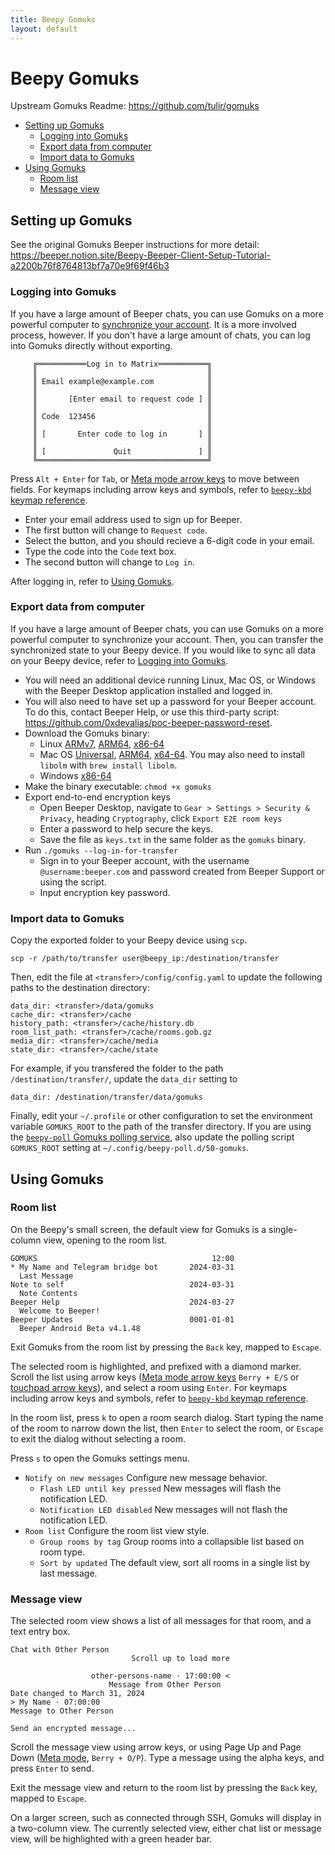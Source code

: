 ```yaml
---
title: Beepy Gomuks
layout: default
---
```


# Beepy Gomuks

Upstream Gomuks Readme: <https://github.com/tulir/gomuks>

- [Setting up Gomuks](#setting-up-gomuks)
  - [Logging into Gomuks](#logging-into-gomuks)
  - [Export data from computer](#export-data-from-computer)
  - [Import data to Gomuks](#import-data-to-gomuks)
- [Using Gomuks](#using-gomuks)
  - [Room list](#room-list)
  - [Message view](#message-view)

## Setting up Gomuks

See the original Gomuks Beeper instructions for more detail: <https://beeper.notion.site/Beepy-Beeper-Client-Setup-Tutorial-a2200b76f8764813bf7a70e9f69f46b3>

### Logging into Gomuks

If you have a large amount of Beeper chats, you can use Gomuks on a more powerful computer to [synchronize your account](#export-data-from-computer). It is a more involved process, however. If you don't have a large amount of chats, you can log into Gomuks directly without exporting.

```
     ╔═══════════Log in to Matrix═══════════╗
     ║                                      ║     
     ║ Email example@example.com            ║
     ║                                      ║
     ║       [Enter email to request code ] ║
     ║                                      ║
     ║ Code  123456                         ║
     ║                                      ║
     ║ [       Enter code to log in       ] ║
     ║                                      ║
     ║ [               Quit               ] ║
     ╚══════════════════════════════════════╝
```

Press `Alt + Enter` for `Tab`, or [Meta mode arrow keys](beepy-kbd.html#meta-mode) to move between fields. For keymaps including arrow keys and symbols, refer to [`beepy-kbd` keymap reference](beepy-kbd.html#basic-key-mappings).

* Enter your email address used to sign up for Beeper.
* The first button will change to `Request code`.
* Select the button, and you should recieve a 6-digit code in your email.
* Type the code into the `Code` text box.
* The second button will change to `Log in`.

After logging in, refer to [Using Gomuks](#using-gomuks).

### Export data from computer

If you have a large amount of Beeper chats, you can use Gomuks on a more powerful computer to synchronize your account. Then, you can transfer the synchronized state to your Beepy device. If you would like to sync all data on your Beepy device, refer to [Logging into Gomuks](#logging-into-gomuks).

* You will need an additional device running Linux, Mac OS, or Windows with the Beeper Desktop application installed and logged in.
* You will also need to have set up a password for your Beeper account. To do this, contact Beeper Help, or use this third-party script: <https://github.com/0xdevalias/poc-beeper-password-reset>.
* Download the Gomuks binary:
    - Linux [ARMv7](https://mau.dev/tulir/gomuks/-/jobs/35903/artifacts/download), [ARM64](https://mau.dev/tulir/gomuks/-/jobs/35912/artifacts/download), [x86-64](https://mau.dev/tulir/gomuks/-/jobs/35902/artifacts/download)
    - Mac OS [Universal](https://mau.dev/tulir/gomuks/-/jobs/35908/artifacts/download), [ARM64](https://mau.dev/tulir/gomuks/-/jobs/35907/artifacts/download), [x64-64](https://mau.dev/tulir/gomuks/-/jobs/35906/artifacts/download). You may also need to install `libolm` with `brew install libolm`.
    - Windows [x86-64](https://mau.dev/tulir/gomuks/-/jobs/35905/artifacts/download)
* Make the binary executable: `chmod +x gomuks`
* Export end-to-end encryption keys
    - Open Beeper Desktop, navigate to `Gear > Settings > Security & Privacy`, heading `Cryptography`, click `Export E2E room keys`
    - Enter a password to help secure the keys.
    - Save the file as `keys.txt` in the same folder as the `gomuks` binary.
* Run `./gomuks --log-in-for-transfer`
    - Sign in to your Beeper account, with the username `@username:beeper.com` and password created from Beeper Support or using the script.
    - Input encryption key password.

### Import data to Gomuks

Copy the exported folder to your Beepy device using `scp`.

    scp -r /path/to/transfer user@beepy_ip:/destination/transfer

Then, edit the file at `<transfer>/config/config.yaml` to update the following paths to the destination directory:

    data_dir: <transfer>/data/gomuks
    cache_dir: <transfer>/cache
    history_path: <transfer>/cache/history.db
    room_list_path: <transfer>/cache/rooms.gob.gz
    media_dir: <transfer>/cache/media
    state_dir: <transfer>/cache/state

For example, if you transfered the folder to the path `/destination/transfer/`, update the `data_dir` setting to

    data_dir: /destination/transfer/data/gomuks

Finally, edit your `~/.profile` or other configuration to set the environment variable `GOMUKS_ROOT` to the path of the transfer directory. If you are using the [`beepy-poll` Gomuks polling service](beepy-poll.html#50-gomuks-gomuks-polling-script), also update the polling script `GOMUKS_ROOT` setting at `~/.config/beepy-poll.d/50-gomuks`.

## Using Gomuks

### Room list

On the Beepy's small screen, the default view for Gomuks is a single-column view, opening to the room list.

```
GOMUKS                                       12:00
* My Name and Telegram bridge bot       2024-03-31
  Last Message
Note to self                            2024-03-31
  Note Contents
Beeper Help                             2024-03-27
  Welcome to Beeper!
Beeper Updates                          0001-01-01
  Beeper Android Beta v4.1.48
```

Exit Gomuks from the room list by pressing the `Back` key, mapped to `Escape`.

The selected room is highlighted, and prefixed with a diamond marker. Scroll the list using arrow keys ([Meta mode arrow keys](beepy-kbd.html#meta-mode) `Berry + E/S` or [touchpad arrow keys](beepy-kbd.html#touchpad-mode)), and select a room using `Enter`. For keymaps including arrow keys and symbols, refer to [`beepy-kbd` keymap reference](beepy-kbd.html#basic-key-mappings).

In the room list, press `k` to open a room search dialog. Start typing the name of the room to narrow down the list, then `Enter` to select the room, or `Escape` to exit the dialog without selecting a room.

Press `s` to open the Gomuks settings menu.

* `Notify on new messages` Configure new message behavior.
    - `Flash LED until key pressed` New messages will flash the notification LED.
    - `Notification LED disabled` New messages will not flash the notification LED.
* `Room list` Configure the room list view style.
	- `Group rooms by tag` Group rooms into a collapsible list based on room type.
	- `Sort by updated` The default view, sort all rooms in a single list by last message.

### Message view

The selected room view shows a list of all messages for that room, and a text entry box.

```
Chat with Other Person
                           Scroll up to load more 

                  other-persons-name · 17:00:00 <
                      Message from Other Person
Date changed to March 31, 2024                  
> My Name · 07:00:00
Message to Other Person
                                   
Send an encrypted message... 
```

Scroll the message view using arrow keys, or using Page Up and Page Down ([Meta mode](beepy-kbd.html#meta-mode), `Berry + O/P`). Type a message using the alpha keys, and press `Enter` to send.

Exit the message view and return to the room list by pressing the `Back` key, mapped to `Escape`.

On a larger screen, such as connected through SSH, Gomuks will display in a two-column view. The currently selected view, either chat list or message view, will be highlighted with a green header bar.
